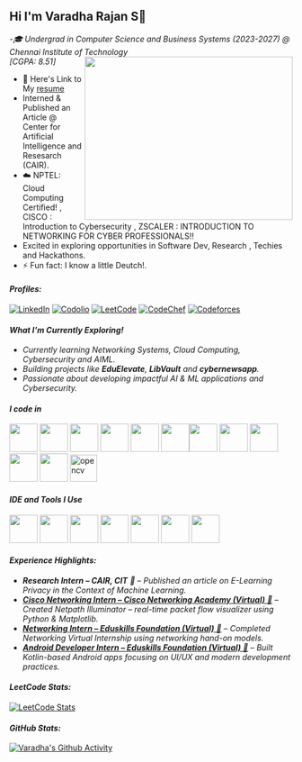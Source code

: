 ## Hi I'm Varadha Rajan S👋

-*🎓 Undergrad in Computer Science and Business Systems (2023-2027) @ Chennai Institute of Technology* <br>
*[CGPA: 8.51]*
<img align="right" width="370" height="290" src="https://i.pinimg.com/originals/47/f0/34/47f0342cec72b800463bf003eac1257e.gif">
- 📄 Here's Link to My [resume](https://drive.google.com/file/d/1EYoimWpVE74pbrm-2JaLzbde1rkGDC-B/view?usp=sharing)                                                
- Interned & Published an Article @ Center for Artificial Intelligence and Resesarch (CAIR).
- ☁️ NPTEL: Cloud Computing Certified! , CISCO : Introduction to Cybersecurity , ZSCALER : INTRODUCTION TO NETWORKING FOR CYBER PROFESSIONALS!!
- Excited in exploring opportunities in Software Dev, Research , Techies and Hackathons.
- ⚡ Fun fact: I know a little Deutch!.
  
#### *Profiles:*
[![LinkedIn](https://img.shields.io/badge/LinkedIn-Arokia_Martin-blue?style=for-the-badge&logo=linkedin)](https://www.linkedin.com/in/varadha-rajan-s/)
[![Codolio](https://img.shields.io/badge/Codolio-Arokia%20MartinN-blueviolet?style=for-the-badge&logo=codersrank)](https://codolio.com/profile/Varadha_Rajan)
[![LeetCode](https://img.shields.io/badge/LeetCode-ArokiaMartin-orange?style=for-the-badge&logo=leetcode)](https://leetcode.com/u/Varadha_Rajan/)
[![CodeChef](https://img.shields.io/badge/CodeChef-1411%20(2★)-brown?style=for-the-badge&logo=codechef)](https://www.codechef.com/users/varadha_rajan1)
[![Codeforces](https://img.shields.io/badge/Codeforces-1059%20(Newbie)-blue?style=for-the-badge&logo=codeforces)](https://codeforces.com/profile/varadha_rajan1)


#### *What I'm Currently Exploring!*

- *Currently learning Networking Systems, Cloud Computing, Cybersecurity and AIML.*
- *Building projects like **EduElevate**, **LibVault** and **cybernewsapp**.*
- *Passionate about developing impactful AI & ML applications and Cybersecurity.*


#### *I code in*
<img height="50" width="50" src="https://img.icons8.com/color/48/000000/python.png" /> <img height="50" width="50" src="https://img.icons8.com/color/48/000000/c-plus-plus-logo.png" /> <img height="50" width="50" src="https://img.icons8.com/color/48/000000/java-coffee-cup-logo.png" /> <img height="50" width="50" src="https://img.icons8.com/color/48/000000/html-5.png" /> <img height="50" width="50" src="https://img.icons8.com/color/48/000000/css3.png" />
<img height="50" width="50" src="https://img.icons8.com/color/48/000000/javascript.png"/><img height="50" width="50" src="https://img.icons8.com/color/48/000000/react-native.png"/> <img height="50" width="50" src="https://img.icons8.com/color/48/000000/google-firebase-console.png"/> <img height="50" width="50" src="https://img.icons8.com/color/48/000000/mysql-logo.png"/> <img height="50" width="50" src="https://img.icons8.com/color/48/000000/mongodb.png"/> <img height="50" width="50" src="https://img.icons8.com/color/48/000000/nodejs.png"/> <img width="48" height="48" src="https://img.icons8.com/color/48/opencv.png" alt="opencv"/>

#### *IDE and Tools I Use*
<img height="50" width="50" src="https://img.icons8.com/color/48/000000/visual-studio-code-2019.png"/> <img height="50" width="50" src="https://img.icons8.com/color/50/000000/git.png"/> <img height="50" src="https://img.icons8.com/officel/480/null/java-eclipse.png"/> <img height="50" width="50" src="https://img.icons8.com/color/48/000000/figma--v1.png"/> <img height="50" src="https://img.icons8.com/color/480/null/notion--v1.png" /> <img height="50" src="https://img.shields.io/badge/Adobe%20XD-FF61F6?style=for-the-badge&logo=Adobe%20XD&logoColor=white"/> <img height="50" width="50" src="https://img.icons8.com/color/50/000000/git.png"/>

#### *Experience Highlights:*

- ***Research Intern – CAIR, CIT** 🔗* – *Published an article on E-Learning Privacy in the Context of Machine Learning.*  
- *[**Cisco Networking Intern – Cisco Networking Academy (Virtual)** 🔗](https://www.linkedin.com/posts/arokia-martin-n-548692290_cisconetworkingacademy-aicte-networkingessentials-activity-7245797559581990912-TxJx)* – *Created Netpath Illuminator – real-time packet flow visualizer using Python & Matplotlib.*  
- *[**Networking Intern – Eduskills Foundation (Virtual)** 🔗](https://www.linkedin.com/posts/varadha-rajan-s_aicteinternship-aicteneat-aicte-activity-7238575517996609536-0g0D?utm_source=share&utm_medium=member_desktop&rcm=ACoAAELg36IBlSkBuLzKTLVH0Z-6DVcBWk6MI7s)* – *Completed Networking Virtual Internship using networking hand-on models.*  
- *[**Android Developer Intern – Eduskills Foundation (Virtual)** 🔗](https://www.linkedin.com/posts/varadha-rajan-s_excited-to-share-that-ive-completed-my-activity-7271745704627191809-gU3N?utm_source=share&utm_medium=member_desktop&rcm=ACoAAELg36IBlSkBuLzKTLVH0Z-6DVcBWk6MI7s)* – *Built Kotlin-based Android apps focusing on UI/UX and modern development practices.*

#### *LeetCode Stats:*
[![LeetCode Stats](https://leetcard.jacoblin.cool/Varadha_Rajan?theme=dark&font=Rubik&ext=contest)](https://leetcode.com/u/Varadha_Rajan/)

#### *GitHub Stats:*
[![Varadha's Github Activity](https://github-readme-activity-graph.vercel.app/graph?username=Varadhuu&bg_color=242424&color=12d5fd&line=1cadca&point=141414&area=true&hide_border=true)](https://github.com/ashutosh00710/github-readme-activity-graph)
